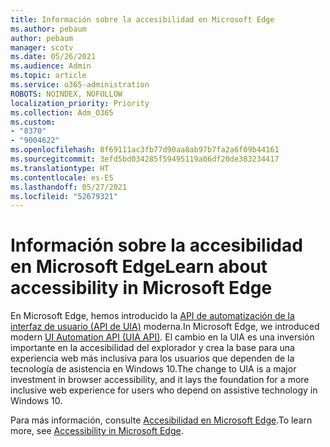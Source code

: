 ```yaml
---
title: Información sobre la accesibilidad en Microsoft Edge
ms.author: pebaum
author: pebaum
manager: scotv
ms.date: 05/26/2021
ms.audience: Admin
ms.topic: article
ms.service: o365-administration
ROBOTS: NOINDEX, NOFOLLOW
localization_priority: Priority
ms.collection: Adm_O365
ms.custom:
- "8370"
- "9004622"
ms.openlocfilehash: 8f69111ac3fb77d90aa8ab97b7fa2a6f09b44161
ms.sourcegitcommit: 3efd5bd034285f59495119a06df20de383234417
ms.translationtype: HT
ms.contentlocale: es-ES
ms.lasthandoff: 05/27/2021
ms.locfileid: "52679321"
---
```

# <a name="learn-about-accessibility-in-microsoft-edge"></a><span data-ttu-id="7e901-102">Información sobre la accesibilidad en Microsoft Edge</span><span class="sxs-lookup"><span data-stu-id="7e901-102">Learn about accessibility in Microsoft Edge</span></span>

<span data-ttu-id="7e901-103">En Microsoft Edge, hemos introducido la [API de automatización de la interfaz de usuario (API de UIA)](https://go.microsoft.com/fwlink/?linkid=2153423) moderna.</span><span class="sxs-lookup"><span data-stu-id="7e901-103">In Microsoft Edge, we introduced modern [UI Automation API (UIA API)](https://go.microsoft.com/fwlink/?linkid=2153423).</span></span> <span data-ttu-id="7e901-104">El cambio en la UIA es una inversión importante en la accesibilidad del explorador y crea la base para una experiencia web más inclusiva para los usuarios que dependen de la tecnología de asistencia en Windows 10.</span><span class="sxs-lookup"><span data-stu-id="7e901-104">The change to UIA is a major investment in browser accessibility, and it lays the foundation for a more inclusive web experience for users who depend on assistive technology in Windows 10.</span></span> 

<span data-ttu-id="7e901-105">Para más información, consulte [Accesibilidad en Microsoft Edge](https://go.microsoft.com/fwlink/?linkid=2153512).</span><span class="sxs-lookup"><span data-stu-id="7e901-105">To learn more, see [Accessibility in Microsoft Edge](https://go.microsoft.com/fwlink/?linkid=2153512).</span></span>
